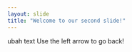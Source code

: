 ```yaml
---
layout: slide
title: "Welcome to our second slide!"
---
```

ubah text
Use the left arrow to go back!
